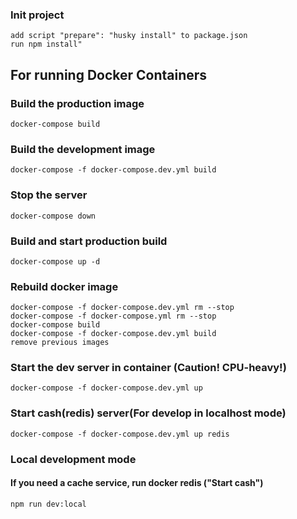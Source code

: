 ### Init project
`add script "prepare": "husky install" to package.json`<br/>
`run npm install"`

## For running Docker Containers

### Build the production image
`docker-compose build`

### Build the development image
`docker-compose -f docker-compose.dev.yml build`

### Stop the server
`docker-compose down`

### Build and start production build
`docker-compose up -d`

### Rebuild docker image
`docker-compose -f docker-compose.dev.yml rm --stop`<br/>
`docker-compose -f docker-compose.yml rm --stop`<br/>
`docker-compose build`<br/>
`docker-compose -f docker-compose.dev.yml build`<br/>
`remove previous images`<br/>

### Start the dev server in container (Caution! CPU-heavy!)
`docker-compose -f docker-compose.dev.yml up`

### Start cash(redis) server(For develop in localhost mode)
`docker-compose -f docker-compose.dev.yml up redis`

### Local development mode
#### If you need a cache service, run docker redis ("Start cash")
`npm run dev:local`

